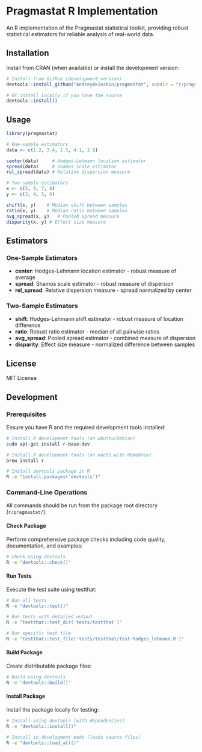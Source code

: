 # Pragmastat R Implementation

An R implementation of the Pragmastat statistical toolkit, providing robust statistical estimators for reliable analysis of real-world data.

## Installation

Install from CRAN (when available) or install the development version:

```r
# Install from GitHub (development version)
devtools::install_github("AndreyAkinshin/pragmastat", subdir = "r/pragmastat")

# Or install locally if you have the source
devtools::install()
```

## Usage

```r
library(pragmastat)

# One-sample estimators
data <- c(1.2, 3.4, 2.5, 4.1, 2.8)

center(data)     # Hodges-Lehmann location estimator
spread(data)     # Shamos scale estimator
rel_spread(data) # Relative dispersion measure

# Two-sample estimators
x <- c(5, 6, 7, 8)
y <- c(3, 4, 5, 6)

shift(x, y)    # Median shift between samples
ratio(x, y)    # Median ratio between samples
avg_spread(x, y)   # Pooled spread measure
disparity(x, y) # Effect size measure
```

## Estimators

### One-Sample Estimators

- **center**: Hodges-Lehmann location estimator - robust measure of average
- **spread**: Shamos scale estimator - robust measure of dispersion
- **rel_spread**: Relative dispersion measure - spread normalized by center

### Two-Sample Estimators

- **shift**: Hodges-Lehmann shift estimator - robust measure of location difference
- **ratio**: Robust ratio estimator - median of all pairwise ratios
- **avg_spread**: Pooled spread estimator - combined measure of dispersion
- **disparity**: Effect size measure - normalized difference between samples

## License

MIT License

## Development

### Prerequisites

Ensure you have R and the required development tools installed:

```bash
# Install R development tools (on Ubuntu/Debian)
sudo apt-get install r-base-dev

# Install R development tools (on macOS with Homebrew)
brew install r

# Install devtools package in R
R -e "install.packages('devtools')"
```

### Command-Line Operations

All commands should be run from the package root directory (`r/pragmastat/`).

#### Check Package

Perform comprehensive package checks including code quality, documentation, and examples:

```bash
# Check using devtools 
R -e "devtools::check()"
```

#### Run Tests

Execute the test suite using testthat:

```bash
# Run all tests
R -e "devtools::test()"

# Run tests with detailed output
R -e "testthat::test_dir('tests/testthat')"

# Run specific test file
R -e "testthat::test_file('tests/testthat/test-hodges_lehmann.R')"
```

#### Build Package

Create distributable package files:

```bash
# Build using devtools
R -e "devtools::build()"
```

#### Install Package

Install the package locally for testing:

```bash
# Install using devtools (with dependencies)
R -e "devtools::install()"

# Install in development mode (loads source files)
R -e "devtools::load_all()"
```
